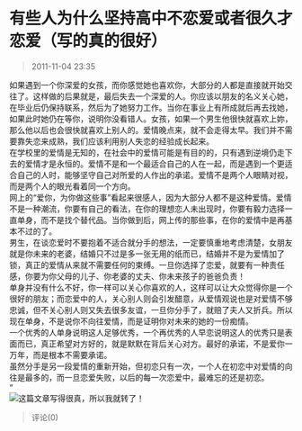 # 有些人为什么坚持高中不恋爱或者很久才恋爱（写的真的很好）

> 2011-11-04 23:35

如果遇到一个你深爱的女孩，而你感觉她也喜欢你，大部分的人都是直接就开始交往了。这样做的后果就是，最后失去一个深爱的人。你应该以朋友的名义关心她，在毕业后仍保持联系，然后为了她努力工作。当你在事业上有所成就后再去找她，如果此时她仍在等你，说明你没看错人。女孩，如果一个男生他很快就喜欢上妳，那么他以后也会很快就喜欢上别人的。爱情晚点来，就不会走得太早。我们并不需要靠失恋来成熟，我们应该利用别人失恋的经验成长起来。  
在学校里的爱情是无知的，在社会中的爱情可能是有目的的，只有遇到逆境仍走下去的爱情才是永恒的。爱情不是和一个最适合自己的人在一起，而是遇到一个更适合自己的人时，能够坚守自己对所爱的人作出的承诺。爱情不是两个人眼睛对视，而是两个人的眼光看着同一个方向。  
网上的“爱你，为你做这些事”看起来很感人，因为大部分人都不是这种爱情。爱情不是一种潮流，你要有自己的看法，在你的理想恋人未出现时，你要有毅力选择一直单身，而不是找个替代品。当你做到后，网上传的那些事，在你的爱情中是再基本不过的了。  
男生，在谈恋爱时不要抱着不适合就分手的想法，一定要慎重地考虑清楚，女朋友就是你未来的老婆，结婚只不过是多一张无用的纸而已，结婚并不是为爱情加了锁，真正的爱情从来就不需要任何的束缚。一旦你选择了恋爱，就要有一种责任感，你要为你父母的儿子、你老婆的丈夫、你未来孩子的爸爸负责！  
单身并没有什么不好，你一样可以关心你喜欢的人，这样可以让大众觉得你是一个很好的朋友；而恋爱中的人，关心别人则会引发醋意，从爱情观说也是对爱情不够忠诚，但不关心别人则又失去很多友谊，一旦你分手了，就赔了夫人又折兵。所以现在单身，不是说你不向往爱情，而是证明你对未来的她的一份痴情。  
一个优秀的人单身说明这人足够优秀，一个再优秀的人早恋说明这人的优秀只是表面而已，真正希望对方好的，就是默默在背后关心对方。最好的承诺，不是爱你一万年，而是根本不需要承诺。  
虽然分手是另一段爱情的重新开始，但初恋只有一次，一个人在初恋中对爱情的向往是最多的，而一旦恋爱失败，以后的每一次恋爱中，最难忘的还是初恋。  
”  
[![](https://pan.4a1801.life:11443/d/NAS/Qzone_wyf/Blogs/images/FF26084A.gif)](https://pan.4a1801.life:11443/d/NAS/Qzone_wyf/Blogs/images/FF26084A.gif)这篇文章写得很真，所以我就转了！

> 评论(0)
